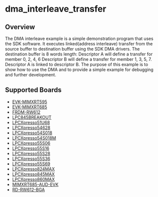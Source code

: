 # dma_interleave_transfer

## Overview
The DMA interleave example is a simple demonstration program that uses the SDK software.
It executes linked(address interleave) transfer from the source buffer to destination buffer using the SDK DMA drivers.
The destination buffer is 8 words length:
Descriptor A will define a transfer for member 0, 2, 4, 6
Descriptor B will define a transfer  for member 1, 3, 5, 7.
Descriptor A is linked to descriptor B.
The purpose of this example is to show how to use the DMA and to provide a simple example for
debugging and further development.

## Supported Boards
- [EVK-MIMXRT595](../../../_boards/evkmimxrt595/driver_examples/dma/interleave_transfer/example_board_readme.md)
- [EVK-MIMXRT685](../../../_boards/evkmimxrt685/driver_examples/dma/interleave_transfer/example_board_readme.md)
- [FRDM-RW612](../../../_boards/frdmrw612/driver_examples/dma/interleave_transfer/example_board_readme.md)
- [LPC845BREAKOUT](../../../_boards/lpc845breakout/driver_examples/dma/interleave_transfer/example_board_readme.md)
- [LPCXpresso51U68](../../../_boards/lpcxpresso51u68/driver_examples/dma/interleave_transfer/example_board_readme.md)
- [LPCXpresso54628](../../../_boards/lpcxpresso54628/driver_examples/dma/interleave_transfer/example_board_readme.md)
- [LPCXpresso54S018](../../../_boards/lpcxpresso54s018/driver_examples/dma/interleave_transfer/example_board_readme.md)
- [LPCXpresso54S018M](../../../_boards/lpcxpresso54s018m/driver_examples/dma/interleave_transfer/example_board_readme.md)
- [LPCXpresso55S06](../../../_boards/lpcxpresso55s06/driver_examples/dma/interleave_transfer/example_board_readme.md)
- [LPCXpresso55S16](../../../_boards/lpcxpresso55s16/driver_examples/dma/interleave_transfer/example_board_readme.md)
- [LPCXpresso55S28](../../../_boards/lpcxpresso55s28/driver_examples/dma/interleave_transfer/example_board_readme.md)
- [LPCXpresso55S36](../../../_boards/lpcxpresso55s36/driver_examples/dma/interleave_transfer/example_board_readme.md)
- [LPCXpresso55S69](../../../_boards/lpcxpresso55s69/driver_examples/dma/interleave_transfer/example_board_readme.md)
- [LPCXpresso824MAX](../../../_boards/lpcxpresso824max/driver_examples/dma/interleave_transfer/example_board_readme.md)
- [LPCXpresso845MAX](../../../_boards/lpcxpresso845max/driver_examples/dma/interleave_transfer/example_board_readme.md)
- [LPCXpresso860MAX](../../../_boards/lpcxpresso860max/driver_examples/dma/interleave_transfer/example_board_readme.md)
- [MIMXRT685-AUD-EVK](../../../_boards/mimxrt685audevk/driver_examples/dma/interleave_transfer/example_board_readme.md)
- [RD-RW612-BGA](../../../_boards/rdrw612bga/driver_examples/dma/interleave_transfer/example_board_readme.md)
